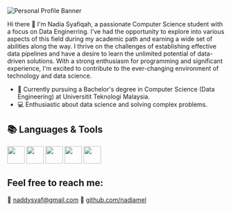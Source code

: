 
![Personal Profile Banner](https://github.com/nadiamel/nadiamel/assets/87573002/23da8c31-30a1-4ce7-a3f0-b7b10c48921e)

Hi there 👋 
I'm Nadia Syafiqah, a passionate Computer Science student with a focus on Data Enginerring. I've had the opportunity to explore into various aspects of this field during my academic path and earning a wide set of abilities along the way. I thrive on the challenges of establishing effective data pipelines and have a desire to learn the unlimited potential of data-driven solutions. With a strong enthusiasm for programming and significant experience, I'm excited to contribute to the ever-changing environment of technology and data science.

<!--
**nadiamel/nadiamel** is a ✨ _special_ ✨ repository because its `README.md` (this file) appears on your GitHub profile. -->

- 📖 Currently pursuing a Bachelor's degree in Computer Science (Data Engineering) at Universitit Teknologi Malaysia. 
- 💻 Enthusiastic about data science and solving complex problems.

## 📚 Languages & Tools
<img src="https://github.com/nadiamel/nadiamel/assets/87573002/2642b0a6-d6da-4a98-b108-aca8701ea066" width="40" height="40"/>
<img src="https://github.com/nadiamel/nadiamel/assets/87573002/3ca9103e-8d3b-49ba-9a2d-0bbb14fe1fd8" width="40" height="40"/>
<img src="https://github.com/nadiamel/nadiamel/assets/87573002/a617d779-f9b1-4e1f-889a-7bbe652439a7" width="40" height="40"/>
<img src="https://github.com/nadiamel/nadiamel/assets/87573002/8b2c7485-99d8-4abd-9bf7-065ad627d3ae" width="40" height="40"/>
<img src="https://github.com/nadiamel/nadiamel/assets/87573002/c7c52495-9fcb-45c4-bf56-09f6e5aeb6c9" width="40" height="40"/>



## Feel free to reach me: 
📧 [naddysyaf@gmail.com](url)
💬 [github.com/nadiamel](url)


